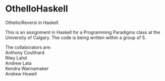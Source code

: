 # OthelloHaskell
Othello/Reversi in Haskell

This is an assignment in Haskell for a Programming Paradigms class at the University of Calgary. The code is being written within a group of 5.

The collaborators are: <br>
Anthony Coulthard <br>
Riley Lahd <br>
Andrew Lata <br>
Kendra Wannamaker <br>
Andrew Howell <br>
